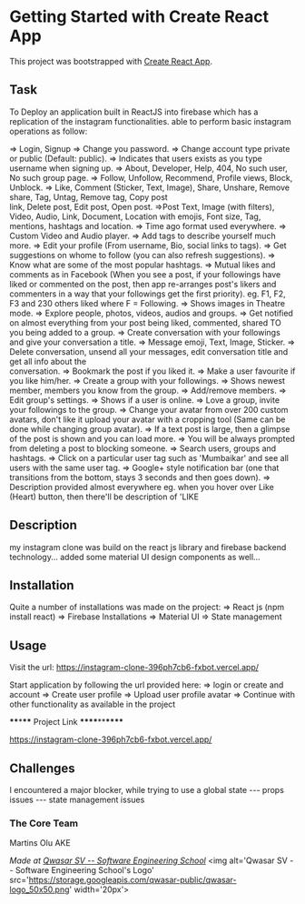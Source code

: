 # Getting Started with Create React App

This project was bootstrapped with [Create React App](https://github.com/facebook/create-react-app).

## Task

To Deploy an application built in ReactJS into firebase
which has a replication of the instagram functionalities.
able to perform basic instagram operations as follow:

=> Login, Signup
=> Change you password.
=> Change account type private or public (Default: public).
=> Indicates that users exists as you type username when signing up.
=> About, Developer, Help, 404, No such user, No such group page.
=> Follow, Unfollow, Recommend, Profile views, Block, Unblock.
=> Like, Comment (Sticker, Text, Image), Share, Unshare, Remove share, Tag, Untag, Remove tag, Copy post  
 link, Delete post, Edit post, Open post.
=>Post Text, Image (with filters), Video, Audio, Link, Document, Location with emojis, Font size, Tag,
mentions, hashtags and location.
=> Time ago format used everywhere.
=> Custom Video and Audio player.
=> Add tags to describe yourself much more.
=> Edit your profile (From username, Bio, social links to tags).
=> Get suggestions on whome to follow (you can also refresh suggestions).
=> Know what are some of the most popular hashtags.
=> Mutual likes and comments as in Facebook (When you see a post, if your followings have liked or commented
on the post, then app re-arranges post's likers and commenters in a way that your followings get the
first priority). eg. F1, F2, F3 and 230 others liked where F = Following.
=> Shows images in Theatre mode.
=> Explore people, photos, videos, audios and groups.
=> Get notified on almost everything from your post being liked, commented, shared TO you being added to a group.
=> Create conversation with your followings and give your conversation a title.
=> Message emoji, Text, Image, Sticker.
=> Delete conversation, unsend all your messages, edit conversation title and get all info about the  
 conversation.
=> Bookmark the post if you liked it.
=> Make a user favourite if you like him/her.
=> Create a group with your followings.
=> Shows newest member, members you know from the group.
=> Add/remove members.
=> Edit group's settings.
=> Shows if a user is online.
=> Love a group, invite your followings to the group.
=> Change your avatar from over 200 custom avatars, don't like it upload your avatar with a cropping tool (Same can be done while changing group avatar).
=> If a text post is large, then a glimpse of the post is shown and you can load more.
=> You will be always prompted from deleting a post to blocking someone.
=> Search users, groups and hashtags.
=> Click on a particular user tag such as 'Mumbaikar' and see all users with the same user tag.
=> Google+ style notification bar (one that transitions from the bottom, stays 3 seconds and then goes
down).
=> Description provided almost everywhere eg. when you hover over Like (Heart) button, then there'll be
description of 'LIKE

## Description

my instagram clone was build on the react js library and firebase backend technology...
added some material UI design components as well...

## Installation

Quite a number of installations was made on the project:
=> React js (npm install react)
=> Firebase Installations
=> Material UI
=> State management

## Usage

Visit the url: https://instagram-clone-396ph7cb6-fxbot.vercel.app/

Start application by following the url provided here:
=> login or create and account
=> Create user profile
=> Upload user profile avatar
=> Continue with other functionality as available in the project

**\*\***\***\*\*** Project Link **\*\*\*\***\*\***\*\*\*\***

https://instagram-clone-396ph7cb6-fxbot.vercel.app/

## Challenges

I encountered a major blocker, while trying to use a global state
--- props issues
--- state management issues

### The Core Team

Martins Olu AKE

<span><i>Made at <a href='https://qwasar.io'>Qwasar SV -- Software Engineering School</a></i></span>
<span><img alt='Qwasar SV -- Software Engineering School's Logo' src='https://storage.googleapis.com/qwasar-public/qwasar-logo_50x50.png' width='20px'></span>

